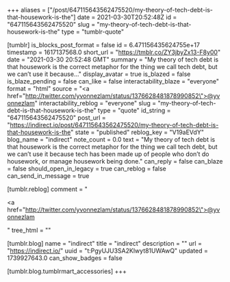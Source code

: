 +++
aliases = ["/post/647115643562475520/my-theory-of-tech-debt-is-that-housework-is-the"]
date = 2021-03-30T20:52:48Z
id = "647115643562475520"
slug = "my-theory-of-tech-debt-is-that-housework-is-the"
type = "tumblr-quote"

[tumblr]
is_blocks_post_format = false
id = 6.471156435624755e+17
timestamp = 1617137568.0
short_url = "https://tmblr.co/ZY3jbyZx13-F8y00"
date = "2021-03-30 20:52:48 GMT"
summary = "My theory of tech debt is that housework is the correct metaphor for the thing we call tech debt, but we can’t use it because..."
display_avatar = true
is_blazed = false
is_blaze_pending = false
can_like = false
interactability_blaze = "everyone"
format = "html"
source = "<a href=\"http://twitter.com/yvonnezlam/status/1376628481878990852\">@yvonnezlam</a>"
interactability_reblog = "everyone"
slug = "my-theory-of-tech-debt-is-that-housework-is-the"
type = "quote"
id_string = "647115643562475520"
post_url = "https://indirect.io/post/647115643562475520/my-theory-of-tech-debt-is-that-housework-is-the"
state = "published"
reblog_key = "V19aEVdY"
blog_name = "indirect"
note_count = 0.0
text = "My theory of tech debt is that housework is the correct metaphor for the thing we call tech debt, but we can&rsquo;t use it because tech has been made up of people who don&rsquo;t do housework, or manage housework being done."
can_reply = false
can_blaze = false
should_open_in_legacy = true
can_reblog = false
can_send_in_message = true

[tumblr.reblog]
comment = "<p><a href=\"http://twitter.com/yvonnezlam/status/1376628481878990852\">@yvonnezlam</a></p>"
tree_html = ""

[tumblr.blog]
name = "indirect"
title = "indirect"
description = ""
url = "https://indirect.io/"
uuid = "t:PgyUJU3SA2Klwyt81UWAwQ"
updated = 1739927643.0
can_show_badges = false

[tumblr.blog.tumblrmart_accessories]
+++
